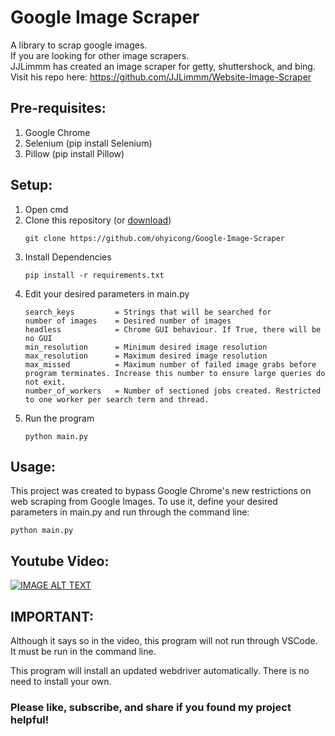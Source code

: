 # Google Image Scraper
A library to scrap google images.<br>
If you are looking for other image scrapers.<br>
JJLimmm has created an image scraper for getty, shuttershock, and bing. <br>
Visit his repo here: https://github.com/JJLimmm/Website-Image-Scraper

## Pre-requisites:
1. Google Chrome
1. Selenium (pip install Selenium)
2. Pillow (pip install Pillow)

## Setup:
1. Open cmd
2. Clone this repository (or [download](https://github.com/ohyicong/Google-Image-Scraper/archive/refs/heads/master.zip))
    ```
    git clone https://github.com/ohyicong/Google-Image-Scraper
    ```
3. Install Dependencies
    ```
    pip install -r requirements.txt
    ```
4. Edit your desired parameters in main.py
    ```
    search_keys         = Strings that will be searched for
    number of images    = Desired number of images
    headless            = Chrome GUI behaviour. If True, there will be no GUI
    min_resolution      = Minimum desired image resolution
    max_resolution      = Maximum desired image resolution
    max_missed          = Maximum number of failed image grabs before program terminates. Increase this number to ensure large queries do not exit.
    number_of_workers   = Number of sectioned jobs created. Restricted to one worker per search term and thread.
    ```
4. Run the program
    ```
    python main.py
    ```

## Usage:
This project was created to bypass Google Chrome's new restrictions on web scraping from Google Images. 
To use it, define your desired parameters in main.py and run through the command line:
```
python main.py
```

## Youtube Video:
[![IMAGE ALT TEXT](https://github.com/ohyicong/Google-Image-Scraper/blob/master/youtube_thumbnail.PNG)](https://youtu.be/QZn_ZxpsIw4 "Google Image Scraper")


## IMPORTANT:
Although it says so in the video, this program will not run through VSCode. It must be run in the command line.

This program will install an updated webdriver automatically. There is no need to install your own.

### Please like, subscribe, and share if you found my project helpful! 
